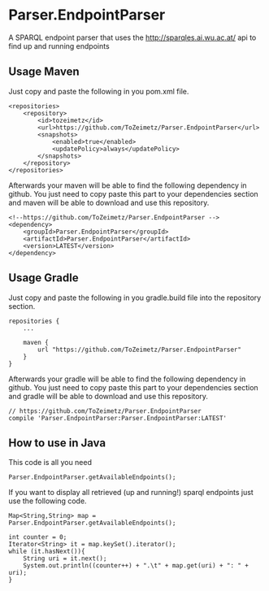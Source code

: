 # Parser.EndpointParser
A SPARQL endpoint parser that uses the http://sparqles.ai.wu.ac.at/ api to find up and running endpoints

## Usage Maven
Just copy and paste the following in you pom.xml file. 

```
<repositories>
    <repository>
        <id>tozeimetz</id>
        <url>https://github.com/ToZeimetz/Parser.EndpointParser</url>
        <snapshots>
            <enabled>true</enabled>
            <updatePolicy>always</updatePolicy>
        </snapshots>
    </repository>
</repositories>
```

Afterwards your maven will be able to find the following dependency in github. You just need to copy paste this part to your dependencies section and maven will be able to download and use this repository.

```
<!--https://github.com/ToZeimetz/Parser.EndpointParser -->
<dependency>
    <groupId>Parser.EndpointParser</groupId>
    <artifactId>Parser.EndpointParser</artifactId>
    <version>LATEST</version>
</dependency>
```

## Usage Gradle
Just copy and paste the following in you gradle.build file into the repository section.

```
repositories {
    ...

    maven {
        url "https://github.com/ToZeimetz/Parser.EndpointParser"
    }
}
```

Afterwards your gradle will be able to find the following dependency in github. You just need to copy paste this part to your dependencies section and gradle will be able to download and use this repository.

```
// https://github.com/ToZeimetz/Parser.EndpointParser
compile 'Parser.EndpointParser:Parser.EndpointParser:LATEST'
```

## How to use in Java
This code is all you need

```
Parser.EndpointParser.getAvailableEndpoints();
```

If you want to display all retrieved (up and running!) sparql endpoints just use the following code.

```
Map<String,String> map = Parser.EndpointParser.getAvailableEndpoints();

int counter = 0;
Iterator<String> it = map.keySet().iterator();
while (it.hasNext()){
    String uri = it.next();
    System.out.println((counter++) + ".\t" + map.get(uri) + ": " + uri);
}
```

